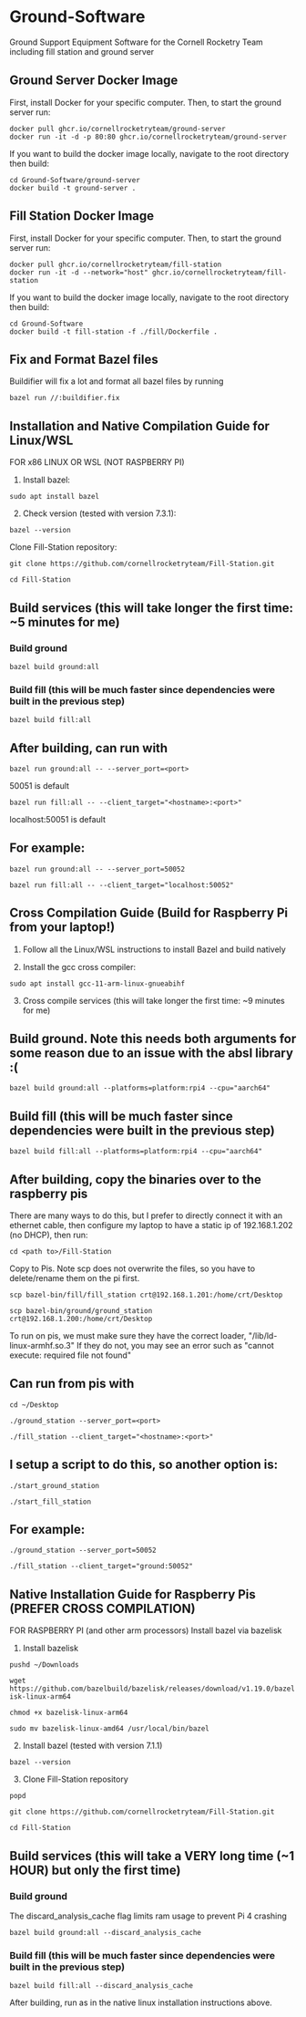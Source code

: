 # Ground-Software
Ground Support Equipment Software for the Cornell Rocketry Team including fill station and ground server

## Ground Server Docker Image

First, install Docker for your specific computer. Then, to start the ground server run:
```shell
docker pull ghcr.io/cornellrocketryteam/ground-server
docker run -it -d -p 80:80 ghcr.io/cornellrocketryteam/ground-server
```

If you want to build the docker image locally, navigate to the root directory then build:
```shell
cd Ground-Software/ground-server
docker build -t ground-server .
```

## Fill Station Docker Image

First, install Docker for your specific computer. Then, to start the ground server run:
```shell
docker pull ghcr.io/cornellrocketryteam/fill-station
docker run -it -d --network="host" ghcr.io/cornellrocketryteam/fill-station
```

If you want to build the docker image locally, navigate to the root directory then build:
```shell
cd Ground-Software
docker build -t fill-station -f ./fill/Dockerfile .
```

## Fix and Format Bazel files
Buildifier will fix a lot and format all bazel files by running

```bazel run //:buildifier.fix```

## Installation and Native Compilation Guide for Linux/WSL
FOR x86 LINUX OR WSL (NOT RASPBERRY PI)
1. Install bazel: 

```sudo apt install bazel```
 
2. Check version (tested with version 7.3.1): 

```bazel --version```
 
Clone Fill-Station repository: 

```git clone https://github.com/cornellrocketryteam/Fill-Station.git```

```cd Fill-Station```
 
## Build services (this will take longer the first time: ~5 minutes for me)
### Build ground

```bazel build ground:all```
 
### Build fill (this will be much faster since dependencies were built in the previous step)

```bazel build fill:all```
 
## After building, can run with

```bazel run ground:all -- --server_port=<port>```

50051 is default

```bazel run fill:all -- --client_target="<hostname>:<port>"```

localhost:50051 is default
 
## For example:

```bazel run ground:all -- --server_port=50052```

```bazel run fill:all -- --client_target="localhost:50052"```

## Cross Compilation Guide (Build for Raspberry Pi from your laptop!)
1. Follow all the Linux/WSL instructions to install Bazel and build natively
 
2. Install the gcc cross compiler:

```sudo apt install gcc-11-arm-linux-gnueabihf```
 
3. Cross compile services (this will take longer the first time: ~9 minutes for me)
## Build ground. Note this needs both arguments for some reason due to an issue with the absl library :(
```bazel build ground:all --platforms=platform:rpi4 --cpu="aarch64"```
 
## Build fill (this will be much faster since dependencies were built in the previous step)
```bazel build fill:all --platforms=platform:rpi4 --cpu="aarch64"```
 
## After building, copy the binaries over to the raspberry pis
There are many ways to do this, but I prefer to directly connect it with an ethernet cable, then configure my laptop to have a static ip of 192.168.1.202 (no DHCP), then run:
 
```cd <path to>/Fill-Station```

Copy to Pis. Note scp does not overwrite the files, so you have to delete/rename them on the pi first.
 
```scp bazel-bin/fill/fill_station crt@192.168.1.201:/home/crt/Desktop```

```scp bazel-bin/ground/ground_station crt@192.168.1.200:/home/crt/Desktop```
 
To run on pis, we must make sure they have the correct loader, "/lib/ld-linux-armhf.so.3" If they do not, you may see an error such as "cannot execute: required file not found"
 
## Can run from pis with
```cd ~/Desktop```

```./ground_station --server_port=<port>```

```./fill_station --client_target="<hostname>:<port>"```
 
## I setup a script to do this, so another option is:

```./start_ground_station```

```./start_fill_station```
 
## For example:

```./ground_station --server_port=50052```

```./fill_station --client_target="ground:50052"```

## Native Installation Guide for Raspberry Pis (PREFER CROSS COMPILATION)
FOR RASPBERRY PI (and other arm processors)
Install bazel via bazelisk
1. Install bazelisk

```pushd ~/Downloads```

```wget https://github.com/bazelbuild/bazelisk/releases/download/v1.19.0/bazelisk-linux-arm64```

```chmod +x bazelisk-linux-arm64```

```sudo mv bazelisk-linux-amd64 /usr/local/bin/bazel```
 
2. Install bazel (tested with version 7.1.1)

```bazel --version```
 
3. Clone Fill-Station repository

```popd```

```git clone https://github.com/cornellrocketryteam/Fill-Station.git```

```cd Fill-Station```
 
## Build services (this will take a VERY long time (~1 HOUR) but only the first time)
### Build ground
The discard_analysis_cache flag limits ram usage to prevent Pi 4 crashing

```bazel build ground:all --discard_analysis_cache```
 
### Build fill (this will be much faster since dependencies were built in the previous step)
```bazel build fill:all --discard_analysis_cache```
 
After building, run as in the native linux installation instructions above.
